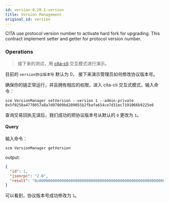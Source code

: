 ```yaml
---
id: version-0.20.1-version
title: Version Management
original_id: version
---
```


CITA use protocol version number to activate hard fork for upgrading. This
contract implement setter and getter for protocol version number.

### Operations

> 接下来的测试，用 [cita-cli](https://github.com/cryptape/cita-cli) 交互模式进行演示。

目前的 `version协议版本号` 默认为 0， 接下来演示管理员如何修改协议版本号。

确保你的链正常运行，并且拥有相应的权限，进入 cita-cli 交互式模式，输入命令：

```shell
scm VersionManager setVersion --version 1 --admin-private 0x5f0258a4778057a8a7d97809bd209055b2fbafa654ce7d31ec7191066b9225e6
```

查询交易回执无误后，我们成功的把协议版本号从默认的 `0` 更改为 `1`。

#### Query

输入命令：

```shell
scm VersionManager getVersion
```

output:

```json
{
  "id": 1,
  "jsonrpc": "2.0",
  "result": "0x0000000000000000000000000000000000000000000000000000000000000001"
}
```

可以看到，协议版本号成功修改为 `1`。
